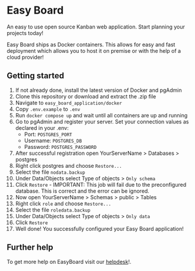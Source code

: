 # Easy Board
An easy to use open source Kanban web application. Start planning your projects today!

Easy Board ships as Docker containers. This allows for easy and fast deployment which allows you to host it on premise or with the help of a cloud provider! 

## Getting started
1. If not already done, install the latest version of Docker and pgAdmin
2. Clone this repository or download and extract the .zip file
3. Navigate to `easy_board_application/docker`
4. Copy `.env.example` to `.env` 
5. Run `docker compose up` and wait until all containers are up and running
6. Go to pgAdmin and register your server. Set your connection values as declared in your .env:
    - Port: `POSTGRES_PORT` 
    - Username: `POSTGRES_DB`
    - Password: `POSTGRES_PASSWORD`
7. After successful registration open YourServerName > Databases > postgres
8. Right click postgres and choose `Restore...`
9. Select the file `nodata.backup`
10. Under Data/Objects select Type of objects > `Only schema`
11. Click `Restore` - IMPORTANT: This job will fail due to the preconfigured database. This is correct and the error can be ignored.
12. Now open YourServerName > Schemas > public > Tables
13. Right click `role` and choose `Restore...`
14. Select the file `roledata.backup`
15. Under Data/Objects select Type of objects > `Only data`
16. Click `Restore`
17. Well done! You successfully configured your Easy Board application!

## Further help
To get more help on EasyBoard visit our [helpdesk](https://kanbanappdhbw.atlassian.net/wiki/spaces/EBH/overview)!.
